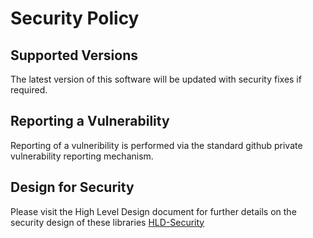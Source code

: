 # Security Policy

## Supported Versions

The latest version of this software will be updated with security fixes if required.

## Reporting a Vulnerability

Reporting of a vulneribility is performed via the standard github private vulnerability reporting mechanism.

## Design for Security

Please visit the High Level Design document for further details on the security design of these libraries
[HLD-Security](https://github.com/intel/ad-rss-lib/blob/master/doc/ad_rss/HLD-Security.md)
